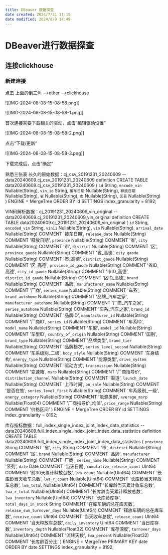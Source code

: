 ```yaml
---
title: DBeaver 数据探查
date created: 2024/7/31 11:15
date modified: 2024/8/9 14:49
---
```

# DBeaver进行数据探查

## 连接clickhouse

### **新建连接**

点击 上面的倒三角 -->other -->clickhouse

![[IMG-2024-08-08-15-08-58.png]]

![[IMG-2024-08-08-15-08-58-1.png]]

首次连接需要下载相关的驱动，点击“编辑驱动设置”

![[IMG-2024-08-08-15-08-58-2.png]]

点击“下载/更新”

![[IMG-2024-08-08-15-08-58-3.png]]

下载完成后，点击“确定” 

熟悉三张表
长久的原始数据：cj_csv_20191231_20240609
-- data20240609.cj_csv_20191231_20240609 definition
CREATE TABLE data20240609.cj_csv_20191231_20240609
(
	`id` String,
	`encode_vin` Nullable(String),
	`vin_id` String,
	`接车日期` Nullable(String),
	`释放日期` Nullable(String),
	`省` Nullable(String),
	`市` Nullable(String),
	`区县` Nullable(String)
)
ENGINE = MergeTree
ORDER BY id
SETTINGS index_granularity = 8192;

VIN码解析数据：cj_20191231_20240609_vin_original
-- data20240609.cj_20191231_20240609_vin_original definition
CREATE TABLE data20240609.cj_20191231_20240609_vin_original
(
	`id` String,
	`encoded_vin` String,
	`vin11` Nullable(String),
	`vin` Nullable(String),
	`arrival_date` Nullable(String) COMMENT '接车日期',
	`release_date` Nullable(String) COMMENT '释放日期',
	`province` Nullable(String) COMMENT '省',
	`city` Nullable(String) COMMENT '市',
	`district` Nullable(String) COMMENT '区',
	`province_gaode` Nullable(String) COMMENT '省_高德',
	`city_gaode` Nullable(String) COMMENT '市_高德',
	`district_gaode` Nullable(String) COMMENT '区_高德',
	`province_id_gaode` Nullable(String) COMMENT '省ID_高德',
	`city_id_gaode` Nullable(String) COMMENT '市ID_高德',
	`district_id_gaode` Nullable(String) COMMENT '区ID_高德',
	`brand` Nullable(String) COMMENT '品牌',
	`manufacturer_name` Nullable(String) COMMENT '厂商',
	`series_name` Nullable(String) COMMENT '车系',
	`brand_autohome` Nullable(String) COMMENT '品牌_汽车之家',
	`manufacturer_autohome` Nullable(String) COMMENT '厂商_汽车之家',
	`series_autohome` Nullable(String) COMMENT '车系_汽车之家',
	`brand_id` Nullable(String) COMMENT '品牌ID',
	`manufacturer_id` Nullable(String) COMMENT '厂商ID',
	`series_id` Nullable(String) COMMENT '车系ID',
	`model_name` Nullable(String) COMMENT '车型',
	`model_id` Nullable(String) COMMENT '车型ID',
	`country_of_origin` Nullable(String) COMMENT '国别',
	`brand_type` Nullable(String) COMMENT '品牌类型',
	`brand_tier` Nullable(String) COMMENT '品牌档次',
	`series_level_second` Nullable(String) COMMENT '车系级别_二级',
	`body_style` Nullable(String) COMMENT '车身结构',
	`energy_type` Nullable(String) COMMENT '能源类型',
	`drive_system` Nullable(String) COMMENT '驱动方式',
	`transmission` Nullable(String) COMMENT '变速箱',
	`msrp` Nullable(String) COMMENT '厂商指导价',
	`distribution_channel` Nullable(String) COMMENT '渠道',
	`launch_date` Nullable(String) COMMENT '上市时间',
	`on_sale` Nullable(String) COMMENT '是否在售',
	`series_level_first` Nullable(String) COMMENT '车系级别_一级',
	`energy_category` Nullable(String) COMMENT '能源类别',
	`average_msrp` Nullable(Float64) COMMENT '厂商指导价_均值',
	`price_range` Nullable(String) COMMENT '价格区间'
)
ENGINE = MergeTree
ORDER BY id
SETTINGS index_granularity = 8192;

库存指标数据：full_index_single_index_joint_index_data_statistics
-- data20240609.full_index_single_index_joint_index_data_statistics definition
CREATE TABLE data20240609.full_index_single_index_joint_index_data_statistics
(
	`province` String COMMENT '省',
	`city` String COMMENT '市',
	`district` Nullable(String) COMMENT '区',
	`brand` Nullable(String) COMMENT '品牌',
	`manufacturer` Nullable(String) COMMENT '厂商',
	`series_name` Nullable(String) COMMENT '系列',
	`date` Date COMMENT '当天日期',
	`cumulative_release_count` UInt64 COMMENT '前30天累计释放台数',
	`lwa_count` Nullable(UInt64) COMMENT '长库龄当天收车总数',
	`lwa_r_count` Nullable(UInt64) COMMENT '长库龄当天释放车总数',
	`lwa_total` Nullable(UInt64) COMMENT '长库龄当天累计收车总数',
	`lwa_r_total` Nullable(UInt64) COMMENT '长库龄当天累计释放总数',
	`lwa_inventory` Nullable(UInt64) COMMENT '长库龄库存',
	`total_days_in_stock` String COMMENT '在库车辆的总在库天数',
	`release_sum_turnover_days` Nullable(UInt64) COMMENT '释放车辆的总在库车数',
	`receive_count` UInt64 COMMENT '当天收车总数',
	`release_count` UInt64 COMMENT '当天释放车总数',
	`daily_inventory` UInt64 COMMENT '当日库存数',
	`inventory_depth` Nullable(Float32) COMMENT '库存深度',
	`turnover_days` Nullable(UInt64) COMMENT '流转天数',
	`lwa_percent` Nullable(Float32) COMMENT '长库龄百分比'
)
ENGINE = MergeTree
PRIMARY KEY date
ORDER BY date
SETTINGS index_granularity = 8192;

